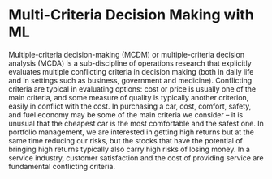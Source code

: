 # Multi-Criteria Decision Making with ML

Multiple-criteria decision-making (MCDM) or multiple-criteria decision analysis (MCDA) is a sub-discipline of operations research that explicitly evaluates multiple conflicting criteria in decision making (both in daily life and in settings such as business, government and medicine). Conflicting criteria are typical in evaluating options: cost or price is usually one of the main criteria, and some measure of quality is typically another criterion, easily in conflict with the cost. In purchasing a car, cost, comfort, safety, and fuel economy may be some of the main criteria we consider – it is unusual that the cheapest car is the most comfortable and the safest one. In portfolio management, we are interested in getting high returns but at the same time reducing our risks, but the stocks that have the potential of bringing high returns typically also carry high risks of losing money. In a service industry, customer satisfaction and the cost of providing service are fundamental conflicting criteria.
